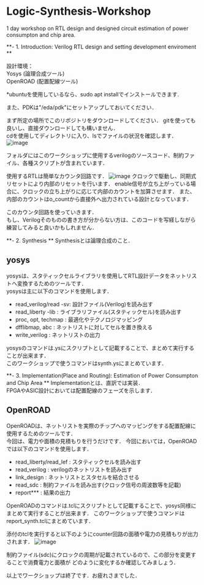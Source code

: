 # Logic-Synthesis-Workshop

1 day workshop on RTL design and designed circuit estimation of power consumpton and chip area.

**-  1. Introduction: Verilog RTL design and setting development enviroment **

設計環境：  
Yosys    (論理合成ツール)  
OpenROAD (配置配線ツール)  

*ubuntuを使用しているなら、sudo apt installでインストールできます.  

また、PDKは"/eda/pdk"にセットアップしておいてください．  

まず所定の場所でこのリポジトリをダウンロードしてください．
gitを使っても良いし、直接ダウンロードしても構いません．  
cdを使用してディレクトリに入り、lsでファイルの状況を確認します．
![image](https://github.com/mercurius-rl/Logic-Synthesis-Workshop/assets/113878215/8ba3660a-4f29-4546-b2ff-cde274f317cd)

フォルダにはこのワークショップに使用するverilogのソースコード、制約ファイル、各種スクリプトが含まれています．  


使用するRTLは簡単なカウンタ回路です．
![image](https://github.com/mercurius-rl/Logic-Synthesis-Workshop/assets/113878215/c1ce2806-1ee6-4faf-8484-d20e25c4bab3)
クロックで駆動し、同期式リセットにより内部のリセットを行います．
enable信号が立ち上がっている場合に、クロックの立ち上がりに応じて内部のカウントを加算させます．
また、内部のカウントはo_countから直接外へ出力されている設計となっています．

このカウンタ回路を使っていきます．  
もし、Verilogそのものの書き方が分からない方は、このコードを写経しながら練習してみると良いかもしれません．

**-  2. Synthesis **
Synthesisとは論理合成のこと．

## yosys
yosysは、スタティックセルライブラリを使用してRTL設計データをネットリストへ変換するためのツールです．  
yosysは主に以下のコマンドを使用します．  
- read_verilog/read -sv: 設計ファイル(Verilog)を読み出す
- read_liberty -lib    : ライブラリファイル(スタティックセル)を読み出す
- proc, opt, techmap   : 最適化やテクノロジマッピング
- dfflibmap, abc       : ネットリストに対してセルを置き換える
- write_verilog        : ネットリストの出力

yosysのコマンドは.ysにスクリプトとして記載することで、まとめて実行することが出来ます．  
このワークショップで使うコマンドはsynth.ysにまとめています． 

**-  3. Implementation(Place and Routing): Estimation of Power Consumpton and Chip Area **
Implementationとは、直訳では実装．  
FPGAやASIC設計においては配置配線のフェーズを示します．

## OpenROAD
OpenROADは、ネットリストを実際のチップへのマッピングをする配置配線に使用するためのツールです．  
今回は、電力や面積の見積もりを行うだけです．
今回においては，OpenROADでは以下のコマンドを使用します．
- read_liberty/read_lef : スタティックセルを読み出す
- read_verilog          : verilogのネットリストを読み出す
- link_design           : ネットリストとスタセルを結合させる
- read_sdc              : 制約ファイルを読み出す(クロック信号の周波数等を記載)
- report***             : 結果の出力

OpenROADのコマンドは.tclにスクリプトとして記載することで、yosys同様にまとめて実行することが出来ます．
このワークショップで使うコマンドはreport_synth.tclにまとめています．  

添付のtclを実行すると以下のようにcounter回路の面積や電力の見積もりが出力されます．
![image](https://github.com/mercurius-rl/Logic-Synthesis-Workshop/assets/113878215/c1867070-6fb7-490e-a7d0-e6fefb69709a)

制約ファイル(sdc)にクロックの周期が記載されているので、この部分を変更することで消費電力と面積が
どのように変化するか確認してみましょう．  

以上でワークショップは終了です．お疲れさまでした．

